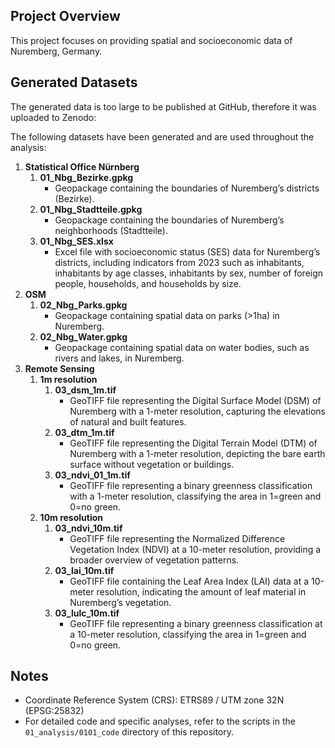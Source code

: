 
<!-- README.md is generated from README.Rmd. Please edit that file -->

## Project Overview

This project focuses on providing spatial and socioeconomic data of
Nuremberg, Germany.

## Generated Datasets

The generated data is too large to be published at GitHub, therefore it
was uploaded to Zenodo:

The following datasets have been generated and are used throughout the
analysis:

1.  **Statistical Office Nürnberg**
    1.  **01_Nbg_Bezirke.gpkg**
        - Geopackage containing the boundaries of Nuremberg’s districts
          (Bezirke).
    2.  **01_Nbg_Stadtteile.gpkg**
        - Geopackage containing the boundaries of Nuremberg’s
          neighborhoods (Stadtteile).
    3.  **01_Nbg_SES.xlsx**
        - Excel file with socioeconomic status (SES) data for
          Nuremberg’s districts, including indicators from 2023 such as
          inhabitants, inhabitants by age classes, inhabitants by sex,
          number of foreign people, households, and households by size.
2.  **OSM**
    1.  **02_Nbg_Parks.gpkg**
        - Geopackage containing spatial data on parks (\>1ha) in
          Nuremberg.
    2.  **02_Nbg_Water.gpkg**
        - Geopackage containing spatial data on water bodies, such as
          rivers and lakes, in Nuremberg.
3.  **Remote Sensing**
    1.  **1m resolution**
        1.  **03_dsm_1m.tif**
            - GeoTIFF file representing the Digital Surface Model (DSM)
              of Nuremberg with a 1-meter resolution, capturing the
              elevations of natural and built features.
        2.  **03_dtm_1m.tif**
            - GeoTIFF file representing the Digital Terrain Model (DTM)
              of Nuremberg with a 1-meter resolution, depicting the bare
              earth surface without vegetation or buildings.
        3.  **03_ndvi_01_1m.tif**
            - GeoTIFF file representing a binary greenness
              classification with a 1-meter resolution, classifying the
              area in 1=green and 0=no green.
    2.  **10m resolution**
        1.  **03_ndvi_10m.tif**
            - GeoTIFF file representing the Normalized Difference
              Vegetation Index (NDVI) at a 10-meter resolution,
              providing a broader overview of vegetation patterns.
        2.  **03_lai_10m.tif**
            - GeoTIFF file containing the Leaf Area Index (LAI) data at
              a 10-meter resolution, indicating the amount of leaf
              material in Nuremberg’s vegetation.
        3.  **03_lulc_10m.tif**
            - GeoTIFF file representing a binary greenness
              classification at a 10-meter resolution, classifying the
              area in 1=green and 0=no green.

## Notes

- Coordinate Reference System (CRS): ETRS89 / UTM zone 32N (EPSG:25832)
- For detailed code and specific analyses, refer to the scripts in the
  `01_analysis/0101_code` directory of this repository.
